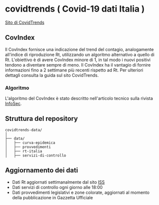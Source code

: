 # **covidtrends ( Covid-19 dati Italia )**

[Sito di CovidTrends](https://covidtrends.com)

## CovIndex

Il CovIndex fornisce una indicazione del trend del contagio, analogamente all'indice di riproduzione Rt, utilizzando un algoritmo alternativo a quello di Rt.
L'obiettivo è di avere CovIndex minore di 1, in tal modo i nuovi positivi tendono a diventare sempre di meno. Il CovIndex ha il vantagio di fornire informazioni fino a 2 settimane più recenti rispetto ad Rt. Per ulteriori dettagli consulta la guida sul sito CovidTrends.

### Algoritmo

L'algoritmo del CovIndex è stato descritto nell'articolo tecnico sulla rivista [InfoSec](https://www.infosec.news/2020/12/09/news/speciale-coronavirus/covindex-predizioni-pandemiche/).

## Struttura del repository

```text
covidtrends-data/
│
├── data/
│   ├── curva-epidemica
│   ├── provvedimenti
│   ├── rt-italia
│   ├── servizi-di-controllo
```

## Aggiornamento dei dati

* Dati Rt aggiornati settimanalmente dal sito [ISS](https://www.epicentro.iss.it/coronavirus/sars-cov-2-dashboard)
* Dati servizi di controllo ogni giorno alle 18:00
* Dati provvedimenti legislativi e zone colorate, aggiornati al momento della pubblicazione in Gazzetta Ufficiale
